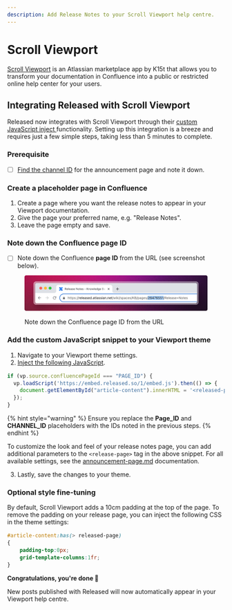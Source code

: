 ```yaml
---
description: Add Release Notes to your Scroll Viewport help centre.
---
```


# Scroll Viewport

[Scroll Viewport](https://marketplace.atlassian.com/apps/1211636/scroll-viewport-for-confluence?tab=overview\&hosting=cloud) is an Atlassian marketplace app by K15t that allows you to transform your documentation in Confluence into a public or restricted online help center for your users.&#x20;

## Integrating Released with Scroll Viewport

Released now integrates with Scroll Viewport through their [custom JavaScript inject ](https://help.k15t.com/scroll-viewport/inject-custom-javascript)functionality. Setting up this integration is a breeze and requires just a few simple steps, taking less than 5 minutes to complete.

### Prerequisite&#x20;

* [ ] [Find the channel ID](../getting-started/setup-guide/finding-the-channel-id.md) for the announcement page and note it down.&#x20;

### Create a placeholder page in Confluence&#x20;

1. Create a page where you want the release notes to appear in your Viewport documentation.&#x20;
2. Give the page your preferred name, e.g. "Release Notes".&#x20;
3. Leave the page empty and save.&#x20;

### Note down the Confluence page ID

* [ ] Note down the Confluence **page ID** from the URL (see screenshot below).

<figure><img src="../.gitbook/assets/Confluence PageID.png" alt=""><figcaption><p>Note down the Confluence page ID from the URL</p></figcaption></figure>

### Add the custom JavaScript snippet to your Viewport theme&#x20;

1. Navigate to your Viewport theme settings.
2. [Inject the following JavaScript](https://help.k15t.com/scroll-viewport/inject-custom-javascript).&#x20;

```javascript
if (vp.source.confluencePageId === "PAGE_ID") {
  vp.loadScript('https://embed.released.so/1/embed.js').then(() => {
    document.getElementById("article-content").innerHTML = '<released-page channel-id="CHANNEL_ID" color-scheme="light" color-scheme="light" top-offset="80px" color-primary="#FFF"></released-page>'
  });
}
```

{% hint style="warning" %}
Ensure you replace the **Page\_ID** and **CHANNEL\_ID** placeholders with the IDs noted in the previous steps.&#x20;
{% endhint %}

To customize the look and feel of your release notes page, you can add additional parameters to the `<release-page>` tag in the above snippet. For all available settings, see the [announcement-page.md](../product-tour/settings/announcement-page.md "mention") documentation.&#x20;

3. Lastly, save the changes to your theme.&#x20;

### Optional style fine-tuning&#x20;

By default, Scroll Viewport adds a 10cm padding at the top of the page. To remove the padding on your release page, you can inject the following CSS in the theme settings:

```css
#article-content:has(> released-page)
{
    padding-top:0px;
    grid-template-columns:1fr;
}
```



**Congratulations, you're done 🎉**

New posts published with Released will now automatically appear in your Viewport help centre.&#x20;
